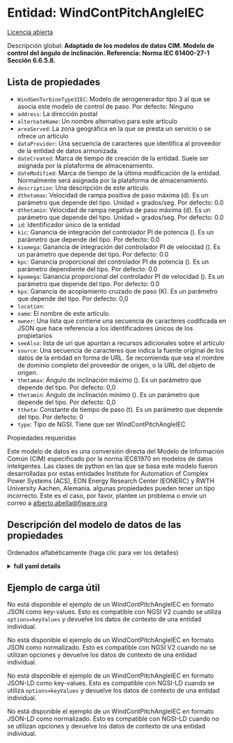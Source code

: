 Entidad: WindContPitchAngleIEC  
==============================  
[Licencia abierta](https://github.com/smart-data-models//dataModel.EnergyCIM/blob/master/WindContPitchAngleIEC/LICENSE.md)  
Descripción global: **Adaptado de los modelos de datos CIM. Modelo de control del ángulo de inclinación.  Referencia: Norma IEC 61400-27-1 Sección 6.6.5.8.**  

## Lista de propiedades  

- `WindGenTurbineType3IEC`: Modelo de aerogenerador tipo 3 al que se asocia este modelo de control de paso. Por defecto: Ninguno  - `address`: La dirección postal  - `alternateName`: Un nombre alternativo para este artículo  - `areaServed`: La zona geográfica en la que se presta un servicio o se ofrece un artículo  - `dataProvider`: Una secuencia de caracteres que identifica al proveedor de la entidad de datos armonizada.  - `dateCreated`: Marca de tiempo de creación de la entidad. Suele ser asignada por la plataforma de almacenamiento.  - `dateModified`: Marca de tiempo de la última modificación de la entidad. Normalmente será asignada por la plataforma de almacenamiento.  - `description`: Una descripción de este artículo  - `dthetamax`: Velocidad de rampa positiva de paso máxima (d). Es un parámetro que depende del tipo. Unidad = grados/seg. Por defecto: 0.0  - `dthetamin`: Velocidad de rampa negativa de paso máxima (d). Es un parámetro que depende del tipo. Unidad = grados/seg. Por defecto: 0.0  - `id`: Identificador único de la entidad  - `kic`: Ganancia de integración del controlador PI de potencia (). Es un parámetro que depende del tipo. Por defecto: 0.0  - `kiomega`: Ganancia de integración del controlador PI de velocidad (). Es un parámetro que depende del tipo. Por defecto: 0.0  - `kpc`: Ganancia proporcional del controlador PI de potencia (). Es un parámetro dependiente del tipo. Por defecto: 0.0  - `kpomega`: Ganancia proporcional del controlador PI de velocidad (). Es un parámetro que depende del tipo. Por defecto: 0.0  - `kpx`: Ganancia de acoplamiento cruzado de paso (K). Es un parámetro que depende del tipo. Por defecto: 0,0  - `location`:   - `name`: El nombre de este artículo.  - `owner`: Una lista que contiene una secuencia de caracteres codificada en JSON que hace referencia a los identificadores únicos de los propietarios  - `seeAlso`: lista de uri que apuntan a recursos adicionales sobre el artículo  - `source`: Una secuencia de caracteres que indica la fuente original de los datos de la entidad en forma de URL. Se recomienda que sea el nombre de dominio completo del proveedor de origen, o la URL del objeto de origen.  - `thetamax`: Ángulo de inclinación máximo (). Es un parámetro que depende del tipo. Por defecto: 0,0  - `thetamin`: Ángulo de inclinación mínimo (). Es un parámetro que depende del tipo. Por defecto: 0,0  - `ttheta`: Constante de tiempo de paso (t). Es un parámetro que depende del tipo. Por defecto: 0  - `type`: Tipo de NGSI. Tiene que ser WindContPitchAngleIEC    
Propiedades requeridas  
Este modelo de datos es una conversión directa del Modelo de Información Común (CIM) especificado por la norma IEC61970 en modelos de datos inteligentes. Las clases de python en las que se basa este modelo fueron desarrolladas por estas entidades Institute for Automation of Complex Power Systems (ACS), EON Energy Research Center (EONERC) y RWTH University Aachen, Alemania. algunas propiedades pueden tener un tipo incorrecto. Este es el caso, por favor, plantee un problema o envíe un correo a alberto.abella@fiware.org  
## Descripción del modelo de datos de las propiedades  
Ordenados alfabéticamente (haga clic para ver los detalles)  
<details><summary><strong>full yaml details</strong></summary>    
```yaml  
WindContPitchAngleIEC:    
  description: 'Adapted from CIM data models. Pitch angle control model.  Reference: IEC Standard 61400-27-1 Section 6.6.5.8.'    
  properties:    
    WindGenTurbineType3IEC:    
      description: 'Wind turbine type 3 model with which this pitch control model is associated. Default: None'    
      type: number    
      x-ngsi:    
        model: https://schema.org/Number    
    address:    
      description: 'The mailing address'    
      properties:    
        addressCountry:    
          description: 'Property. The country. For example, Spain. Model:''https://schema.org/addressCountry'''    
          type: string    
        addressLocality:    
          description: 'Property. The locality in which the street address is, and which is in the region. Model:''https://schema.org/addressLocality'''    
          type: string    
        addressRegion:    
          description: 'Property. The region in which the locality is, and which is in the country. Model:''https://schema.org/addressRegion'''    
          type: string    
        areaServed:    
          description: 'Property. The geographic area where a service or offered item is provided. Model:''https://schema.org/areaServed'''    
          type: string    
        postOfficeBoxNumber:    
          description: 'Property. The post office box number for PO box addresses. For example, Spain. Model:''https://schema.org/postOfficeBoxNumber'''    
          type: string    
        postalCode:    
          description: 'Property. The postal code. For example, Spain. Model:''https://schema.org/https://schema.org/postalCode'''    
          type: string    
        streetAddress:    
          description: 'Property. The street address. Model:''https://schema.org/streetAddress'''    
          type: string    
      type: Property    
      x-ngsi:    
        model: https://schema.org/address    
    alternateName:    
      description: 'An alternative name for this item'    
      type: Property    
    areaServed:    
      description: 'The geographic area where a service or offered item is provided'    
      type: Property    
      x-ngsi:    
        model: https://schema.org/Text    
    dataProvider:    
      description: 'A sequence of characters identifying the provider of the harmonised data entity.'    
      type: Property    
    dateCreated:    
      description: 'Entity creation timestamp. This will usually be allocated by the storage platform.'    
      format: date-time    
      type: Property    
    dateModified:    
      description: 'Timestamp of the last modification of the entity. This will usually be allocated by the storage platform.'    
      format: date-time    
      type: Property    
    description:    
      description: 'A description of this item'    
      type: Property    
    dthetamax:    
      description: 'Maximum pitch positive ramp rate (d). It is type dependent parameter. Unit = degrees/sec. Default: 0.0'    
      type: number    
      x-ngsi:    
        model: https://schema.org/Number    
    dthetamin:    
      description: 'Maximum pitch negative ramp rate (d). It is type dependent parameter. Unit = degrees/sec. Default: 0.0'    
      type: number    
      x-ngsi:    
        model: https://schema.org/Number    
    id:    
      anyOf: &windcontpitchangleiec_-_properties_-_owner_-_items_-_anyof    
        - description: 'Property. Identifier format of any NGSI entity'    
          maxLength: 256    
          minLength: 1    
          pattern: ^[\w\-\.\{\}\$\+\*\[\]`|~^@!,:\\]+$    
          type: string    
        - description: 'Property. Identifier format of any NGSI entity'    
          format: uri    
          type: string    
      description: 'Unique identifier of the entity'    
      type: Property    
    kic:    
      description: 'Power PI controller integration gain (). It is type dependent parameter. Default: 0.0'    
      type: number    
      x-ngsi:    
        model: https://schema.org/Number    
    kiomega:    
      description: 'Speed PI controller integration gain (). It is type dependent parameter. Default: 0.0'    
      type: number    
      x-ngsi:    
        model: https://schema.org/Number    
    kpc:    
      description: 'Power PI controller proportional gain (). It is type dependent parameter. Default: 0.0'    
      type: number    
      x-ngsi:    
        model: https://schema.org/Number    
    kpomega:    
      description: 'Speed PI controller proportional gain (). It is type dependent parameter. Default: 0.0'    
      type: number    
      x-ngsi:    
        model: https://schema.org/Number    
    kpx:    
      description: 'Pitch cross coupling gain (K). It is type dependent parameter. Default: 0.0'    
      type: number    
      x-ngsi:    
        model: https://schema.org/Number    
    location:    
      $id: https://geojson.org/schema/Geometry.json    
      $schema: "http://json-schema.org/draft-07/schema#"    
      oneOf:    
        - properties:    
            bbox:    
              items:    
                type: number    
              minItems: 4    
              type: array    
            coordinates:    
              items:    
                type: number    
              minItems: 2    
              type: array    
            type:    
              enum:    
                - Point    
              type: string    
          required:    
            - type    
            - coordinates    
          title: 'GeoJSON Point'    
          type: object    
        - properties:    
            bbox:    
              items:    
                type: number    
              minItems: 4    
              type: array    
            coordinates:    
              items:    
                items:    
                  type: number    
                minItems: 2    
                type: array    
              minItems: 2    
              type: array    
            type:    
              enum:    
                - LineString    
              type: string    
          required:    
            - type    
            - coordinates    
          title: 'GeoJSON LineString'    
          type: object    
        - properties:    
            bbox:    
              items:    
                type: number    
              minItems: 4    
              type: array    
            coordinates:    
              items:    
                items:    
                  items:    
                    type: number    
                  minItems: 2    
                  type: array    
                minItems: 4    
                type: array    
              type: array    
            type:    
              enum:    
                - Polygon    
              type: string    
          required:    
            - type    
            - coordinates    
          title: 'GeoJSON Polygon'    
          type: object    
        - properties:    
            bbox:    
              items:    
                type: number    
              minItems: 4    
              type: array    
            coordinates:    
              items:    
                items:    
                  type: number    
                minItems: 2    
                type: array    
              type: array    
            type:    
              enum:    
                - MultiPoint    
              type: string    
          required:    
            - type    
            - coordinates    
          title: 'GeoJSON MultiPoint'    
          type: object    
        - properties:    
            bbox:    
              items:    
                type: number    
              minItems: 4    
              type: array    
            coordinates:    
              items:    
                items:    
                  items:    
                    type: number    
                  minItems: 2    
                  type: array    
                minItems: 2    
                type: array    
              type: array    
            type:    
              enum:    
                - MultiLineString    
              type: string    
          required:    
            - type    
            - coordinates    
          title: 'GeoJSON MultiLineString'    
          type: object    
        - properties:    
            bbox:    
              items:    
                type: number    
              minItems: 4    
              type: array    
            coordinates:    
              items:    
                items:    
                  items:    
                    items:    
                      type: number    
                    minItems: 2    
                    type: array    
                  minItems: 4    
                  type: array    
                type: array    
              type: array    
            type:    
              enum:    
                - MultiPolygon    
              type: string    
          required:    
            - type    
            - coordinates    
          title: 'GeoJSON MultiPolygon'    
          type: object    
      title: 'GeoJSON Geometry'    
    name:    
      description: 'The name of this item.'    
      type: Property    
    owner:    
      description: 'A List containing a JSON encoded sequence of characters referencing the unique Ids of the owner(s)'    
      items:    
        anyOf: *windcontpitchangleiec_-_properties_-_owner_-_items_-_anyof    
        description: 'Property. Unique identifier of the entity'    
      type: Property    
    seeAlso:    
      description: 'list of uri pointing to additional resources about the item'    
      oneOf:    
        - items:    
            - format: uri    
              type: string    
          minItems: 1    
          type: array    
        - format: uri    
          type: string    
      type: Property    
    source:    
      description: 'A sequence of characters giving the original source of the entity data as a URL. Recommended to be the fully qualified domain name of the source provider, or the URL to the source object.'    
      type: Property    
    thetamax:    
      description: 'Maximum pitch angle (). It is type dependent parameter. Default: 0.0'    
      type: number    
      x-ngsi:    
        model: https://schema.org/Number    
    thetamin:    
      description: 'Minimum pitch angle (). It is type dependent parameter. Default: 0.0'    
      type: number    
      x-ngsi:    
        model: https://schema.org/Number    
    ttheta:    
      description: 'Pitch time constant (t). It is type dependent parameter. Default: 0'    
      type: number    
      x-ngsi:    
        model: https://schema.org/Number    
    type:    
      description: 'NGSI type. It has to be WindContPitchAngleIEC'    
      enum:    
        - WindContPitchAngleIEC    
      type: Property    
  required: []    
  type: object    
```  
</details>    
## Ejemplo de carga útil  
No está disponible el ejemplo de un WindContPitchAngleIEC en formato JSON como key-values. Esto es compatible con NGSI V2 cuando se utiliza `options=keyValues` y devuelve los datos de contexto de una entidad individual.  
No está disponible el ejemplo de un WindContPitchAngleIEC en formato JSON como normalizado. Esto es compatible con NGSI V2 cuando no se utilizan opciones y devuelve los datos de contexto de una entidad individual.  
No está disponible el ejemplo de un WindContPitchAngleIEC en formato JSON-LD como key-values. Esto es compatible con NGSI-LD cuando se utiliza `options=keyValues` y devuelve los datos de contexto de una entidad individual.  
No está disponible el ejemplo de un WindContPitchAngleIEC en formato JSON-LD como normalizado. Esto es compatible con NGSI-LD cuando no se utilizan opciones y devuelve los datos de contexto de una entidad individual.  
